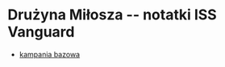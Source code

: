Drużyna Miłosza -- notatki ISS Vanguard
================================================================================

* [kampania bazowa](./2024_kampania_bazowa/README.md)

